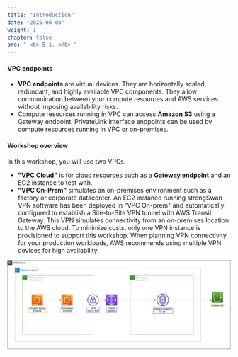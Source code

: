 ```yaml
---
title: "Introduction"
date: "2025-08-08"
weight: 1
chapter: false
pre: " <b> 5.1. </b> "
---
```


#### VPC endpoints

- **VPC endpoints** are virtual devices. They are horizontally scaled, redundant, and highly available VPC components. They allow communication between your compute resources and AWS services without imposing availability risks.
- Compute resources running in VPC can access **Amazon S3** using a Gateway endpoint. PrivateLink interface endpoints can be used by compute resources running in VPC or on-premises.

#### Workshop overview

In this workshop, you will use two VPCs.

- **"VPC Cloud"** is for cloud resources such as a **Gateway endpoint** and an EC2 instance to test with.
- **"VPC On-Prem"** simulates an on-premises environment such as a factory or corporate datacenter. An EC2 instance running strongSwan VPN software has been deployed in "VPC On-prem" and automatically configured to establish a Site-to-Site VPN tunnel with AWS Transit Gateway. This VPN simulates connectivity from an on-premises location to the AWS cloud. To minimize costs, only one VPN instance is provisioned to support this workshop. When planning VPN connectivity for your production workloads, AWS recommends using multiple VPN devices for high availability.

![overview](/images/5-Workshop/5.1-Workshop-overview/diagram1.png)
